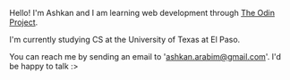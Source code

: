 Hello! I'm Ashkan and I am learning web development through [The Odin Project](https://theodinproject.com).

I'm currently studying CS at the University of Texas at El Paso. 

You can reach me by sending an email to 'ashkan.arabim@gmail.com'. I'd be happy to talk :>
